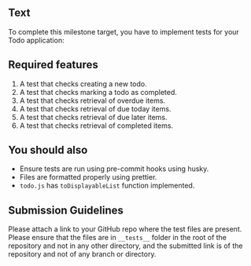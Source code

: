 ## Text

To complete this milestone target, you have to implement tests for your Todo application:

## Required features

1. A test that checks creating a new todo.
2. A test that checks marking a todo as completed.
3. A test that checks retrieval of overdue items.
4. A test that checks retrieval of due today items.
5. A test that checks retrieval of due later items.
6. A test that checks retrieval of completed items.

## You should also

* Ensure tests are run using pre-commit hooks using husky.
* Files are formatted properly using prettier.
* `todo.js` has `toDisplayableList` function implemented.


## Submission Guidelines

Please attach a link to your GitHub repo where the test files are present. Please ensure that the files are in `__tests__` folder in the root of the repository and not in any other directory, and the submitted link is of the repository and not of any branch or directory. 
